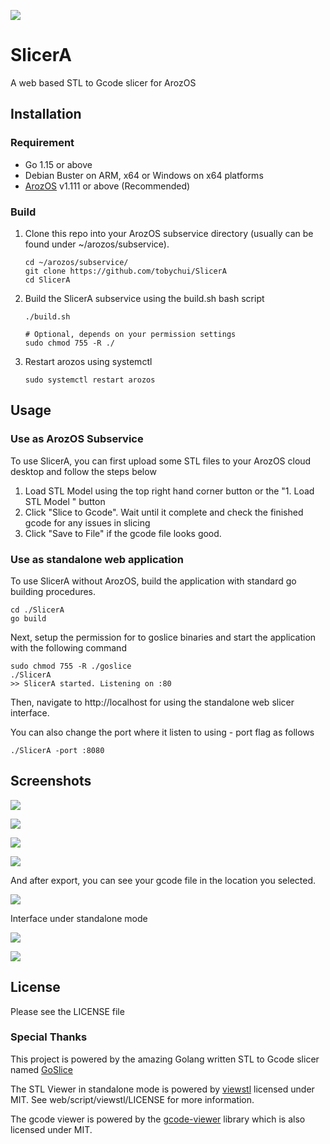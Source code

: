 ![](img/banner.png)

# SlicerA

A web based STL to Gcode slicer for ArozOS

## Installation

### Requirement

- Go 1.15 or above
- Debian Buster on ARM, x64 or Windows on x64 platforms
- [ArozOS](https://github.com/tobychui/arozos) v1.111 or above (Recommended)

### Build

1. Clone this repo into your ArozOS subservice directory (usually can be found under ~/arozos/subservice). 

   ```
   cd ~/arozos/subservice/
   git clone https://github.com/tobychui/SlicerA
   cd SlicerA
   ```

2. Build the SlicerA subservice using the build.sh bash script

   ```
   ./build.sh
   
   # Optional, depends on your permission settings
   sudo chmod 755 -R ./
   ```

3. Restart arozos  using systemctl 

   ```
   sudo systemctl restart arozos
   ```



## Usage

### Use as ArozOS Subservice

To use SlicerA, you can first upload some STL files to your ArozOS cloud desktop and follow the steps below

1. Load STL Model using the top right hand corner button or the "1. Load STL Model " button
2. Click "Slice to Gcode". Wait until it complete and check the finished gcode for any issues in slicing
3. Click "Save to File" if the gcode file looks good.

### Use as standalone web application

To use SlicerA without ArozOS, build the application with standard go building procedures. 

```
cd ./SlicerA
go build
```

Next, setup the permission for to goslice binaries and start the application with the following command

```
sudo chmod 755 -R ./goslice
./SlicerA
>> SlicerA started. Listening on :80
```

Then, navigate to http://localhost for using the standalone web slicer interface. 

You can also change the port where it listen to using  - port flag as follows

```
./SlicerA -port :8080
```



## Screenshots

![](img/1.png)



![](img/2.png)



![](img/3.png)



![](img/4.png)



And after export, you can see your gcode file in the location you selected.

![](img/6.png)



Interface under standalone mode

![](img/standalone.png)

![](img/gcv.png)

## License

Please see the LICENSE file



### Special Thanks

This project is powered by the amazing Golang written STL to Gcode slicer named [GoSlice](https://github.com/aligator/GoSlice)

The STL Viewer in standalone mode is powered by [viewstl](https://github.com/omrips/viewstl) licensed under MIT. See web/script/viewstl/LICENSE for more information.

The gcode viewer is powered by the [gcode-viewer](https://github.com/aligator/gcode-viewer) library which is also licensed under MIT.

